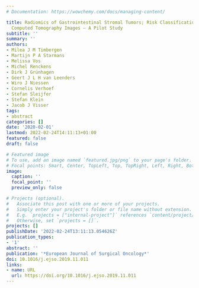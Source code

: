 ```yaml
---
# Documentation: https://wowchemy.com/docs/managing-content/

title: Radiomics of Gastrointestinal Stromal Tumors; Risk Classification Based on
  Computed Tomography Images – A Pilot Study
subtitle: ''
summary: ''
authors:
- Milea J M Timbergen
- Martijn P A Starmans
- Melissa Vos
- Michel Renckens
- Dirk J Grünhagen
- Geert J L H van Leenders
- Wiro J Niessen
- Cornelis Verhoef
- Stefan Sleijfer
- Stefan Klein
- Jacob J Visser
tags:
- abstract
categories: []
date: '2020-02-01'
lastmod: 2022-02-24T14:11:13+01:00
featured: false
draft: false

# Featured image
# To use, add an image named `featured.jpg/png` to your page's folder.
# Focal points: Smart, Center, TopLeft, Top, TopRight, Left, Right, BottomLeft, Bottom, BottomRight.
image:
  caption: ''
  focal_point: ''
  preview_only: false

# Projects (optional).
#   Associate this post with one or more of your projects.
#   Simply enter your project's folder or file name without extension.
#   E.g. `projects = ["internal-project"]` references `content/project/deep-learning/index.md`.
#   Otherwise, set `projects = []`.
projects: []
publishDate: '2022-02-24T13:11:13.054626Z'
publication_types:
- '1'
abstract: ''
publication: '*European Journal of Surgical Oncology*'
doi: 10.1016/j.ejso.2019.11.011
links:
- name: URL
  url: https://doi.org/10.1016/j.ejso.2019.11.011
---
```

